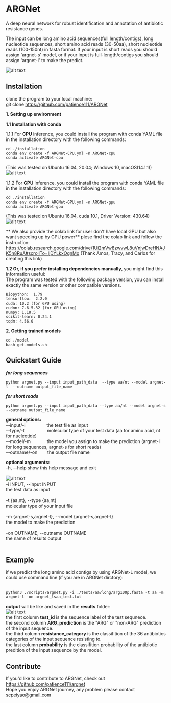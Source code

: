 ARGNet
======
A deep neural network for robust identification and annotation of antibiotic resistance genes.

The input can be long amino acid sequences(full length/contigs), long nucleotide sequences, 
short amino acid reads (30-50aa), short nucleotide reads (100-150nt) in fasta format.
If your input is short reads you should assign 'argnet-s' model, or if your input is full-length/contigs
you should assign 'argnet-l' to make the predict. </br>

![alt text](https://github.com/patience111/ARGNet/blob/main/pics/ARGNet_workflow.png)</br>


Installation
------------
clone the program to your local machine:</br>
git clone https://github.com/patience111/ARGNet


**1. Setting up environment**


**1.1 Installation with conda**


1.1.1 For **CPU** inference, you could install the program with conda YAML file in the installation directory with the following commands:

```
cd ./installation 
conda env create -f ARGNet-CPU.yml -n ARGNet-cpu
conda activate ARGNet-cpu
```

(This was tested on Ubuntu 16.04, 20.04; Windows 10, macOS(14.1.1))</br>
  ![alt text](https://github.com/patience111/ARGNet/blob/main/pics/argnet_conda_cpu_trial.png)</br>
   
   
1.1.2 For **GPU** inference, you could install the program with conda YAML file in the installation directory with the following commands:</br>
```
cd ./installation
conda env create -f ARGNet-GPU.yml -n ARGNet-gpu
conda activate ARGNet-gpu
```
(This was tested on Ubuntu 16.04, cuda 10.1, Driver Version: 430.64)</br>
    ![alt text](https://github.com/patience111/ARGNet/blob/main/pics/argnet_conda_gpu_trial.png)</br>

** We also provide the colab link for user don't have local GPU but also want speeding up by GPU power**
plese find the colab link and follow the instruction:
https://colab.research.google.com/drive/1Ui2mVw8zwvwL8uVnjwDreHNAJK5n8RuA#scrollTo=IjDYLkxOgnMo
(Thank Amos, Tracy, and Carlos for creating this link)

**1.2 Or, if you prefer installing dependencies manually**, you might find this information useful:</br>
      The program was tested with the following package version, you can install exactly the same version or other compatible versions.</br>

```
Biopython:  1.79
tensorflow:  2.2.0 
cuda: 10.2 (for GPU using)
cudnn: 7.6.5.32 (for GPU using)
numpy: 1.18.5
scikit-learn: 0.24.1
tqdm: 4.56.0
```

**2. Getting trained models**<br>
```   
cd ./model
bash get-models.sh
```
Quickstart Guide
----------------
***for long sequences***

```
python argnet.py --input input_path_data  --type aa/nt --model argnet-l  --outname output_file_name
```
***for short reads***

```
python argnet.py --input input_path_data --type aa/nt --model argnet-s --outname output_file_name
```
    
**general options:**</br>
     --input/-i&nbsp;&nbsp;&nbsp;&nbsp;&nbsp;&nbsp;&nbsp;&nbsp;&nbsp;&nbsp;&nbsp;&nbsp;&nbsp;&nbsp;&nbsp;&nbsp;&nbsp;the test file as input </br>
     --type/-t &nbsp;&nbsp;&nbsp;&nbsp;&nbsp;&nbsp;&nbsp;&nbsp;&nbsp;&nbsp;&nbsp;&nbsp;&nbsp;&nbsp;&nbsp;&nbsp;&nbsp;molecular type of your test data (aa for amino acid, nt for nucleotide)</br>
     --model/-m&nbsp;&nbsp;&nbsp;&nbsp;&nbsp;&nbsp;&nbsp;&nbsp;&nbsp;&nbsp;&nbsp;&nbsp;&nbsp;the model you assign to make the prediction (argnet-l for long sequences, argnet-s for short reads) </br>
     --outname/-on&nbsp;&nbsp;&nbsp;&nbsp;&nbsp;&nbsp;&nbsp;&nbsp;the output file name </br>

**optional arguments:**</br>
  -h, --help            show this help message and exit</br></br>
  ![alt text](https://github.com/patience111/ARGNet/blob/main/pics/ARGNet_help.jpeg)</br>
  -i INPUT, --input INPUT </br>
                        the test data as input </br></br>
  -t {aa,nt}, --type {aa,nt} </br>
                        molecular type of your input file </br></br>
  -m {argnet-s,argnet-l}, --model {argnet-s,argnet-l} </br>
                        the model to make the prediction </br></br>
  -on OUTNAME, --outname OUTNAME </br>
                        the name of results output </br></br>
  
 
Example
----------
if we predict the long amino acid contigs by using ARGNet-L model, we could use command line (if you are in ARGNet dirctory):</br></br>
```
python3 ./scripts/argnet.py -i ./tests/aa/long/arg100p.fasta -t aa -m argnet-l -on argnet_lsaa_test.txt
```
**output** will be like and saved in the **results** folder: </br>
![alt text](https://github.com/patience111/ARGNet/blob/main/pics/lsaa_prediction.png)</br>
the first column **test_id** is the sequence label of the test sequnece.</br>
the second column **ARG_prediction** is the "ARG" or "non-ARG" prediction of the input sequence.</br>
the third column **resistance_category** is the classifition of the 36 antibiotics categories of the input sequence resisting to.</br>
the last column **probability** is the classifition probability of the antibiotic predition of the input sequence by the model.

Contribute
----------

If you'd like to contribute to ARGNet, check out https://github.com/patience111/argnet</br>
Hope you enjoy ARGNet journey, any problem please contact scpeiyao@gmail.com
